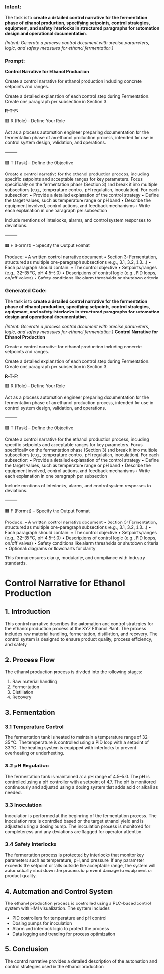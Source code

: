 ### Intent:
The task is to **create a detailed control narrative for the fermentation phase of ethanol production, specifying setpoints, control strategies, equipment, and safety interlocks in structured paragraphs for automation design and operational documentation**.  

*(Intent: Generate a process control document with precise parameters, logic, and safety measures for ethanol fermentation.)*

### Prompt:
**Control Narrative for Ethanol Production**

Create a control narrative for ethanol production including concrete setpoints and ranges.

Create a detailed explanation of each control step during Fermentation. Create one paragraph per subsection in Section 3.

**R-T-F:**

🟥 R (Role) – Define Your Role

Act as a process automation engineer preparing documentation for the fermentation phase of an ethanol production process, intended for use in control system design, validation, and operations.

⸻

🟩 T (Task) – Define the Objective

Create a control narrative for the ethanol production process, including specific setpoints and acceptable ranges for key parameters.
Focus specifically on the fermentation phase (Section 3) and break it into multiple subsections (e.g., temperature control, pH regulation, inoculation).
For each subsection:
	•	Provide a detailed explanation of the control strategy
	•	Define the target values, such as temperature range or pH band
	•	Describe the equipment involved, control actions, and feedback mechanisms
	•	Write each explanation in one paragraph per subsection

Include mentions of interlocks, alarms, and control system responses to deviations.

⸻

🟧 F (Format) – Specify the Output Format

Produce:
	•	A written control narrative document
	•	Section 3: Fermentation, structured as multiple one-paragraph subsections (e.g., 3.1, 3.2, 3.3…)
	•	Each paragraph should contain:
	•	The control objective
	•	Setpoints/ranges (e.g., 32–35 °C, pH 4.5–5.0)
	•	Descriptions of control logic (e.g., PID loops, on/off valves)
	•	Safety conditions like alarm thresholds or shutdown criteria

### Generated Code:
The task is to **create a detailed control narrative for the fermentation phase of ethanol production, specifying setpoints, control strategies, equipment, and safety interlocks in structured paragraphs for automation design and operational documentation**.  

*(Intent: Generate a process control document with precise parameters, logic, and safety measures for ethanol fermentation.)*
**Control Narrative for Ethanol Production**

Create a control narrative for ethanol production including concrete setpoints and ranges.

Create a detailed explanation of each control step during Fermentation. Create one paragraph per subsection in Section 3.

**R-T-F:**

🟥 R (Role) – Define Your Role

Act as a process automation engineer preparing documentation for the fermentation phase of an ethanol production process, intended for use in control system design, validation, and operations.

⸻

🟩 T (Task) – Define the Objective

Create a control narrative for the ethanol production process, including specific setpoints and acceptable ranges for key parameters.
Focus specifically on the fermentation phase (Section 3) and break it into multiple subsections (e.g., temperature control, pH regulation, inoculation).
For each subsection:
	•	Provide a detailed explanation of the control strategy
	•	Define the target values, such as temperature range or pH band
	•	Describe the equipment involved, control actions, and feedback mechanisms
	•	Write each explanation in one paragraph per subsection

Include mentions of interlocks, alarms, and control system responses to deviations.

⸻

🟧 F (Format) – Specify the Output Format

Produce:
	•	A written control narrative document
	•	Section 3: Fermentation, structured as multiple one-paragraph subsections (e.g., 3.1, 3.2, 3.3…)
	•	Each paragraph should contain:
	•	The control objective
	•	Setpoints/ranges (e.g., 32–35 °C, pH 4.5–5.0)
	•	Descriptions of control logic (e.g., PID loops, on/off valves)
	•	Safety conditions like alarm thresholds or shutdown criteria
	•	Optional: diagrams or flowcharts for clarity

This format ensures clarity, modularity, and compliance with industry standards.
# Control Narrative for Ethanol Production

## 1. Introduction

This control narrative describes the automation and control strategies for the ethanol production process at the XYZ Ethanol Plant. The process includes raw material handling, fermentation, distillation, and recovery. The control system is designed to ensure product quality, process efficiency, and safety.

## 2. Process Flow

The ethanol production process is divided into the following stages:

1. Raw material handling
2. Fermentation
3. Distillation
4. Recovery

## 3. Fermentation

### 3.1 Temperature Control

The fermentation tank is heated to maintain a temperature range of 32–35 °C. The temperature is controlled using a PID loop with a setpoint of 33 °C. The heating system is equipped with interlocks to prevent overheating or underheating.

### 3.2 pH Regulation

The fermentation tank is maintained at a pH range of 4.5–5.0. The pH is controlled using a pH controller with a setpoint of 4.7. The pH is monitored continuously and adjusted using a dosing system that adds acid or alkali as needed.

### 3.3 Inoculation

Inoculation is performed at the beginning of the fermentation process. The inoculation rate is controlled based on the target ethanol yield and is adjusted using a dosing pump. The inoculation process is monitored for completeness and any deviations are flagged for operator attention.

### 3.4 Safety Interlocks

The fermentation process is protected by interlocks that monitor key parameters such as temperature, pH, and pressure. If any parameter exceeds the setpoint or falls outside the acceptable range, the system will automatically shut down the process to prevent damage to equipment or product quality.

## 4. Automation and Control System

The ethanol production process is controlled using a PLC-based control system with HMI visualization. The system includes:

-   PID controllers for temperature and pH control
-   Dosing pumps for inoculation
-   Alarm and interlock logic to protect the process
-   Data logging and trending for process optimization

## 5. Conclusion

The control narrative provides a detailed description of the automation and control strategies used in the ethanol production
